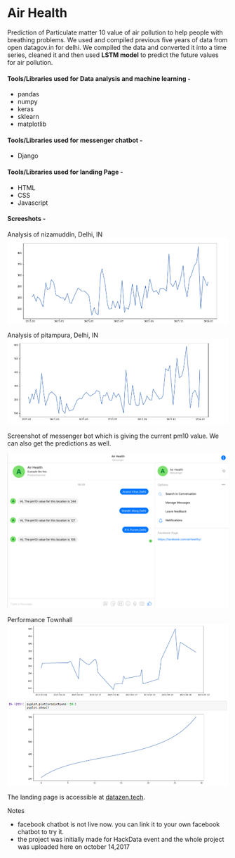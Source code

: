 # Air Health

Prediction of Particulate matter 10 value of air pollution to help people with breathing problems. 
We used and compiled previous five years of data from open datagov.in for delhi. We compiled the data and converted it into a time series, cleaned it and then used **LSTM model** to predict the future values for air pollution. 

#### Tools/Libraries used for Data analysis and machine learning -
* pandas
* numpy
* keras
* sklearn
* matplotlib

#### Tools/Libraries used for messenger chatbot -
* Django

#### Tools/Libraries used for landing Page - 
* HTML
* CSS
* Javascript

#### Screeshots -

Analysis of nizamuddin, Delhi, IN
![messenger bot](https://raw.githubusercontent.com/Shivamyadav2512/Air-Health/master/Landing%20Page/images/nizamuddin.png)

Analysis of pitampura, Delhi, IN
![messenger bot](https://raw.githubusercontent.com/Shivamyadav2512/Air-Health/master/Landing%20Page/images/pitampura.png)

Screenshot of messenger bot which is giving the current pm10 value. We can also get the predictions as well.

![messenger bot](https://raw.githubusercontent.com/Shivamyadav2512/Air-Health/master/Landing%20Page/images/screenshot.png)


Performance Townhall
![messenger bot](https://raw.githubusercontent.com/Shivamyadav2512/Air-Health/master/Landing%20Page/images/performance_townhall.png)

The landing page is accessible at [datazen.tech](http://datazen.tech/).

Notes
- facebook chatbot is not live now. you can link it to your own facebook chatbot to try it.
- the project was initially made for HackData event and the whole project was uploaded here on october 14,2017



